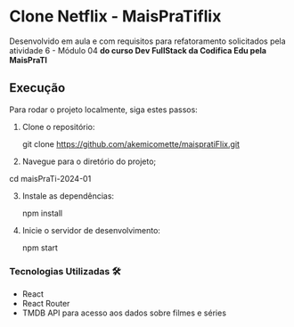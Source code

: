 # Clone Netflix - MaisPraTiflix

Desenvolvido em aula e com requisitos para refatoramento solicitados pela atividade 6 - Módulo 04
**do curso Dev FullStack da Codifica Edu pela MaisPraTI**

## Execução

Para rodar o projeto localmente, siga estes passos:

1. Clone o repositório:

   git clone https://github.com/akemicomette/maispratiFlix.git
   
2. Navegue para o diretório do projeto;
   
  cd maisPraTi-2024-01

3. Instale as dependências:
   
   npm install
     
4. Inicie o servidor de desenvolvimento:

   npm start


### Tecnologias Utilizadas 🛠️

- React
- React Router
- TMDB API para acesso aos dados sobre filmes e séries
